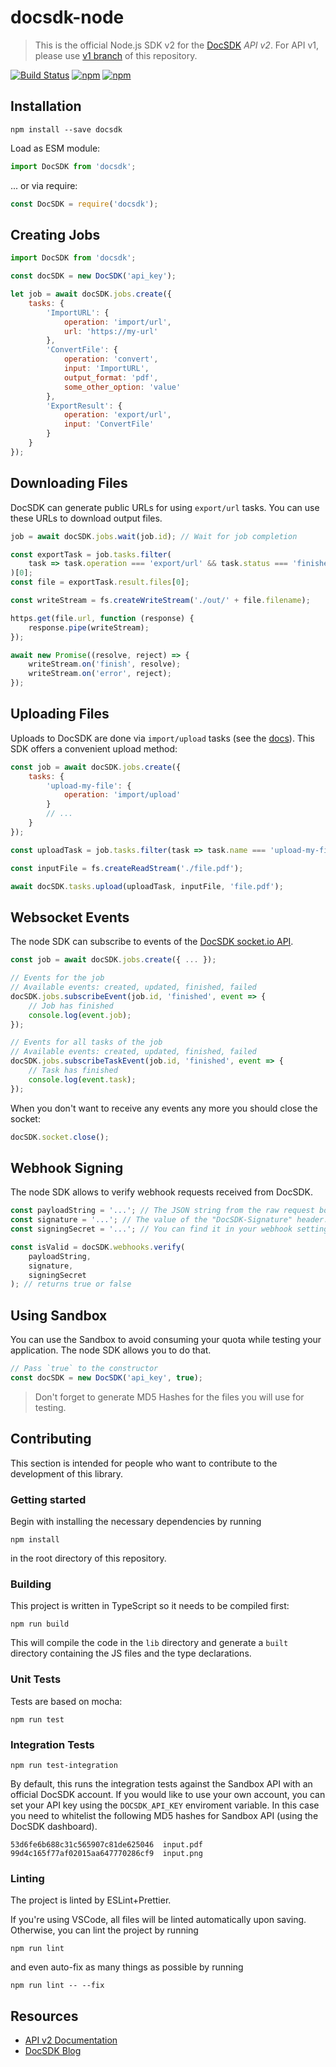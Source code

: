 # docsdk-node

> This is the official Node.js SDK v2 for the [DocSDK](https://docsdk.com/api/v2) _API v2_.
> For API v1, please use [v1 branch](https://github.com/docsdk/docsdk-node/tree/v1) of this repository.

[![Build Status](https://travis-ci.org/docsdk/docsdk-node.svg?branch=master)](https://travis-ci.org/docsdk/docsdk-node)
[![npm](https://img.shields.io/npm/v/docsdk.svg)](https://www.npmjs.com/package/docsdk)
[![npm](https://img.shields.io/npm/dt/docsdk.svg)](https://www.npmjs.com/package/docsdk)

## Installation

    npm install --save docsdk

Load as ESM module:

```js
import DocSDK from 'docsdk';
```

... or via require:

```js
const DocSDK = require('docsdk');
```

## Creating Jobs

```js
import DocSDK from 'docsdk';

const docSDK = new DocSDK('api_key');

let job = await docSDK.jobs.create({
    tasks: {
        'ImportURL': {
            operation: 'import/url',
            url: 'https://my-url'
        },
        'ConvertFile': {
            operation: 'convert',
            input: 'ImportURL',
            output_format: 'pdf',
            some_other_option: 'value'
        },
        'ExportResult': {
            operation: 'export/url',
            input: 'ConvertFile'
        }
    }
});
```

## Downloading Files

DocSDK can generate public URLs for using `export/url` tasks. You can use these URLs to download output files.

```js
job = await docSDK.jobs.wait(job.id); // Wait for job completion

const exportTask = job.tasks.filter(
    task => task.operation === 'export/url' && task.status === 'finished'
)[0];
const file = exportTask.result.files[0];

const writeStream = fs.createWriteStream('./out/' + file.filename);

https.get(file.url, function (response) {
    response.pipe(writeStream);
});

await new Promise((resolve, reject) => {
    writeStream.on('finish', resolve);
    writeStream.on('error', reject);
});
```

## Uploading Files

Uploads to DocSDK are done via `import/upload` tasks (see the [docs](https://docsdk.com/api/v2/import#import-upload-tasks)). This SDK offers a convenient upload method:

```js
const job = await docSDK.jobs.create({
    tasks: {
        'upload-my-file': {
            operation: 'import/upload'
        }
        // ...
    }
});

const uploadTask = job.tasks.filter(task => task.name === 'upload-my-file')[0];

const inputFile = fs.createReadStream('./file.pdf');

await docSDK.tasks.upload(uploadTask, inputFile, 'file.pdf');
```

## Websocket Events

The node SDK can subscribe to events of the [DocSDK socket.io API](https://docsdk.com/api/v2/socket#socket).

```js
const job = await docSDK.jobs.create({ ... });

// Events for the job
// Available events: created, updated, finished, failed
docSDK.jobs.subscribeEvent(job.id, 'finished', event => {
    // Job has finished
    console.log(event.job);
});

// Events for all tasks of the job
// Available events: created, updated, finished, failed
docSDK.jobs.subscribeTaskEvent(job.id, 'finished', event => {
    // Task has finished
    console.log(event.task);
});
```

When you don't want to receive any events any more you should close the socket:

```js
docSDK.socket.close();
```

## Webhook Signing

The node SDK allows to verify webhook requests received from DocSDK.

```js
const payloadString = '...'; // The JSON string from the raw request body.
const signature = '...'; // The value of the "DocSDK-Signature" header.
const signingSecret = '...'; // You can find it in your webhook settings.

const isValid = docSDK.webhooks.verify(
    payloadString,
    signature,
    signingSecret
); // returns true or false
```

## Using Sandbox

You can use the Sandbox to avoid consuming your quota while testing your application. The node SDK allows you to do that.

```js
// Pass `true` to the constructor
const docSDK = new DocSDK('api_key', true);
```

> Don't forget to generate MD5 Hashes for the files you will use for testing.

## Contributing

This section is intended for people who want to contribute to the development of this library.

### Getting started

Begin with installing the necessary dependencies by running

    npm install

in the root directory of this repository.

### Building

This project is written in TypeScript so it needs to be compiled first:

    npm run build

This will compile the code in the `lib` directory and generate a `built` directory containing the JS files and the type declarations.

### Unit Tests

Tests are based on mocha:

    npm run test

### Integration Tests

    npm run test-integration

By default, this runs the integration tests against the Sandbox API with an official DocSDK account. If you would like to use your own account, you can set your API key using the `DOCSDK_API_KEY` enviroment variable. In this case you need to whitelist the following MD5 hashes for Sandbox API (using the DocSDK dashboard).

    53d6fe6b688c31c565907c81de625046  input.pdf
    99d4c165f77af02015aa647770286cf9  input.png

### Linting

The project is linted by ESLint+Prettier.

If you're using VSCode, all files will be linted automatically upon saving.
Otherwise, you can lint the project by running

    npm run lint

and even auto-fix as many things as possible by running

    npm run lint -- --fix

## Resources

-   [API v2 Documentation](https://docsdk.com/api/v2)
-   [DocSDK Blog](https://docsdk.com/blog)

